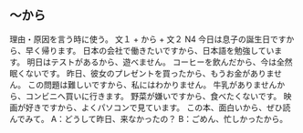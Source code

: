 ## 〜から
理由・原因を言う時に使う。
文１ + から + 文２
N4
今日は息子の誕生日ですから、早く帰ります。
日本の会社で働きたいですから、日本語を勉強しています。
明日はテストがあるから、遊べません。
コーヒーを飲んだから、今は全然眠くないです。
昨日、彼女のプレゼントを買ったから、もうお金がありません。
この問題は難しいですから、私にはわかりません。
牛乳がありませんから、コンビニへ買いに行きます。
野菜が嫌いですから、食べたくないです。
映画が好きですから、よくパソコンで見ています。
この本、面白いから、ぜひ読んでみて。
A：どうして昨日、来なかったの？ B：ごめん、忙しかったから。
